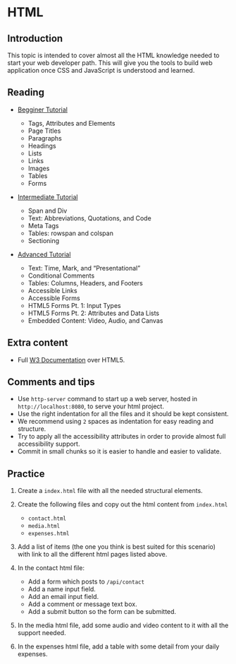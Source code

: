 # HTML

## Introduction

This topic is intended to cover almost all the HTML knowledge needed to start your web developer path. This will give you the tools to build web application once CSS and JavaScript is understood and learned.

## Reading

- [Begginer Tutorial](http://htmldog.com/guides/html/beginner/)

  - Tags, Attributes and Elements
  - Page Titles
  - Paragraphs
  - Headings
  - Lists
  - Links
  - Images
  - Tables
  - Forms

- [Intermediate Tutorial](http://htmldog.com/guides/html/intermediate/)

  - Span and Div
  - Text: Abbreviations, Quotations, and Code
  - Meta Tags
  - Tables: rowspan and colspan
  - Sectioning

- [Advanced Tutorial](http://htmldog.com/guides/html/advanced/)

  - Text: Time, Mark, and “Presentational”
  - Conditional Comments
  - Tables: Columns, Headers, and Footers
  - Accessible Links
  - Accessible Forms
  - HTML5 Forms Pt. 1: Input Types
  - HTML5 Forms Pt. 2: Attributes and Data Lists
  - Embedded Content: Video, Audio, and Canvas

## Extra content

- Full [W3 Documentation](https://www.w3.org/TR/html5/) over HTML5.

## Comments and tips

- Use `http-server` command to start up a web server, hosted in `http://localhost:8080`, to serve your html project.
- Use the right indentation for all the files and it should be kept consistent.
- We recommend using `2` spaces as indentation for easy reading and structure.
- Try to apply all the accessibility attributes in order to provide almost full accessibility support.
- Commit in small chunks so it is easier to handle and easier to validate.

## Practice

1.  Create a `index.html` file with all the needed structural elements.
2.  Create the following files and copy out the html content from `index.html`

    - `contact.html`
    - `media.html`
    - `expenses.html`

3.  Add a list of items (the one you think is best suited for this scenario) with link to all the different html pages listed above.
4.  In the contact html file:

    - Add a form which posts to `/api/contact`
    - Add a name input field.
    - Add an email input field.
    - Add a comment or message text box.
    - Add a submit button so the form can be submitted.

5.  In the media html file, add some audio and video content to it with all the support needed.
6.  In the expenses html file, add a table with some detail from your daily expenses.